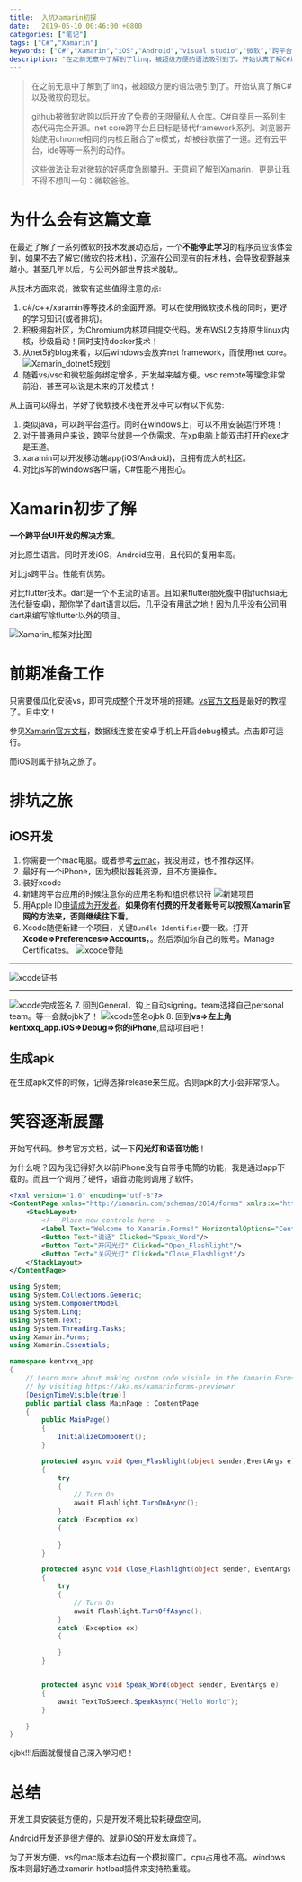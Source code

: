 ```yaml
---
title:  入坑Xamarin初探
date:   2019-05-10 00:46:00 +0800
categories: ["笔记"]
tags: ["C#","Xamarin"]
keywords: ["C#","Xamarin","iOS","Android","visual studio","微软","跨平台开发"]
description: "在之前无意中了解到了linq，被超级方便的语法吸引到了。开始认真了解C#以及微软的现状。github被微软收购以后开放了免费的无限量私人仓库。C#自举且一系列生态代码完全开源。net core跨平台且目标是替代framework系列。浏览器开始使用chrome相同的内核且融合了ie模式，却被谷歌摆了一道。还有云平台，ide等等一系列的动作。这些做法让我对微软的好感度急剧攀升。无意间了解到Xamarin，更是让我不得不想叫一句：微软爸爸。"
---
```





> 在之前无意中了解到了linq，被超级方便的语法吸引到了。开始认真了解C#以及微软的现状。
>
> github被微软收购以后开放了免费的无限量私人仓库。C#自举且一系列生态代码完全开源。net core跨平台且目标是替代framework系列。浏览器开始使用chrome相同的内核且融合了ie模式，却被谷歌摆了一道。还有云平台，ide等等一系列的动作。
>
> 这些做法让我对微软的好感度急剧攀升。无意间了解到Xamarin，更是让我不得不想叫一句：微软爸爸。


为什么会有这篇文章
===
在最近了解了一系列微软的技术发展动态后，一个**不能停止学习**的程序员应该体会到，如果不去了解它(微软的技术栈)，沉溺在公司现有的技术栈，会导致视野越来越小。甚至几年以后，与公司外部世界技术脱轨。

从技术方面来说，微软有这些值得注意的点:

1. c#/c++/xaramin等等技术的全面开源。可以在使用微软技术栈的同时，更好的学习知识(或者排坑)。
2. 积极拥抱社区，为Chromium内核项目提交代码。发布WSL2支持原生linux内核，秒级启动！同时支持docker技术！
3. 从net5的blog来看，以后windows会放弃net framework，而使用net core。
![Xamarin_dotnet5规划](/images/csharp/Xamarin_dotnet5规划.png)
4. 随着vs/vsc和微软服务绑定增多，开发越来越方便。vsc remote等理念非常前沿，甚至可以说是未来的开发模式！

从上面可以得出，学好了微软技术栈在开发中可以有以下优势:

1. 类似java，可以跨平台运行。同时在windows上，可以不用安装运行环境！
2. 对于普通用户来说，跨平台就是一个伪需求。在xp电脑上能双击打开的exe才是王道。
3. xaramin可以开发移动端app(iOS/Android)，且拥有庞大的社区。
4. 对比js写的windows客户端，C#性能不用担心。


Xamarin初步了解
===
**一个跨平台UI开发的解决方案**。

对比原生语言。同时开发iOS，Android应用，且代码的复用率高。

对比js跨平台。性能有优势。

对比flutter技术。dart是一个不主流的语言。且如果flutter胎死腹中(指fuchsia无法代替安卓)，那你学了dart语言以后，几乎没有用武之地！因为几乎没有公司用dart来编写除flutter以外的项目。

![Xamarin_框架对比图](/images/csharp/Xamarin_框架对比图.png)

前期准备工作
===
只需要傻瓜化安装vs，即可完成整个开发环境的搭建。[vs官方文档](https://docs.microsoft.com/zh-cn/visualstudio/products/?view=vs-2019)是最好的教程了。且中文！

参见[Xamarin官方文档](https://docs.microsoft.com/zh-cn/xamarin/get-started/first-app/?pivots=windows)，数据线连接在安卓手机上开启debug模式。点击即可运行。

而iOS则属于排坑之旅了。

排坑之旅
===

iOS开发
---

1. 你需要一个mac电脑。或者参考[云mac](https://www.macincloud.com/)，我没用过，也不推荐这样。
2. 最好有一个iPhone，因为模拟器耗资源，且不方便操作。
3. 装好xcode
4. 新建跨平台应用的时候注意你的应用名称和组织标识符
![新建项目](/images/csharp/Xamarin_新建项目.png)
5. 用Apple ID[申请成为开发者](https://developer.apple.com/account/)。**如果你有付费的开发者账号可以按照Xamarin官网的方法来，否则继续往下看**。
6. Xcode随便新建一个项目，关键`Bundle Identifier`要一致。打开**Xcode=>Preferences=>Accounts**，。然后添加你自己的账号。Manage Certificates。
![xcode登陆](/images/csharp/Xamarin_xcode登陆.png)

---
![xcode证书](/images/csharp/Xamarin_xcode证书.png)

---
![xcode完成签名](/images/csharp/Xamarin_xcode完成签名.png)
7. 回到General，钩上自动signing。team选择自己personal team。等一会就ojbk了！
![xcode签名ojbk](/images/csharp/Xamarin_xcode签名ojbk.png)
8. 回到**vs=>左上角kentxxq_app.iOS=>Debug=>你的iPhone**,启动项目吧！

生成apk
---
在生成apk文件的时候，记得选择release来生成。否则apk的大小会非常惊人。

笑容逐渐展露
===
开始写代码。参考官方文档，试一下**闪光灯和语音功能**！

为什么呢？因为我记得好久以前iPhone没有自带手电筒的功能，我是通过app下载的。而且一个调用了硬件，语音功能则调用了软件。

```xml
<?xml version="1.0" encoding="utf-8"?>
<ContentPage xmlns="http://xamarin.com/schemas/2014/forms" xmlns:x="http://schemas.microsoft.com/winfx/2009/xaml" xmlns:local="clr-namespace:kentxxq_app" x:Class="kentxxq_app.MainPage">
    <StackLayout>
        <!-- Place new controls here -->
        <Label Text="Welcome to Xamarin.Forms!" HorizontalOptions="Center" VerticalOptions="CenterAndExpand" />
        <Button Text="说话" Clicked="Speak_Word"/>
        <Button Text="开闪光灯" Clicked="Open_Flashlight"/>
        <Button Text="关闪光灯" Clicked="Close_Flashlight"/>
    </StackLayout>
</ContentPage>
```

```cs
using System;
using System.Collections.Generic;
using System.ComponentModel;
using System.Linq;
using System.Text;
using System.Threading.Tasks;
using Xamarin.Forms;
using Xamarin.Essentials;

namespace kentxxq_app
{
    // Learn more about making custom code visible in the Xamarin.Forms previewer
    // by visiting https://aka.ms/xamarinforms-previewer
    [DesignTimeVisible(true)]
    public partial class MainPage : ContentPage
    {
        public MainPage()
        {
            InitializeComponent();
        }

        protected async void Open_Flashlight(object sender,EventArgs e)
        {
            try
            {
                // Turn On
                await Flashlight.TurnOnAsync();
            }
            catch (Exception ex)
            {
                
            }
        }

        protected async void Close_Flashlight(object sender, EventArgs e)
        {
            try
            {
                // Turn On
                await Flashlight.TurnOffAsync();
            }
            catch (Exception ex)
            {

            }
        }


        protected async void Speak_Word(object sender, EventArgs e)
        {
            await TextToSpeech.SpeakAsync("Hello World");
        }

    }
}
```

ojbk!!!后面就慢慢自己深入学习吧！

总结
===
开发工具安装挺方便的，只是开发环境比较耗硬盘空间。

Android开发还是很方便的。就是iOS的开发太麻烦了。

为了开发方便，vs的mac版本右边有一个模拟窗口。cpu占用也不高。windows版本则最好通过xamarin hotload插件来支持热重载。